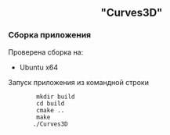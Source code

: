 <h2 align="center">"Curves3D"</h2>

### <a name="Сборка">Сборка приложения</a>

Проверена сборка на:
* Ubuntu x64
  
Запуск приложения из командной строки


  	        mkdir build
  	        cd build
  	        cmake ..
  	        make
           ./Curves3D
